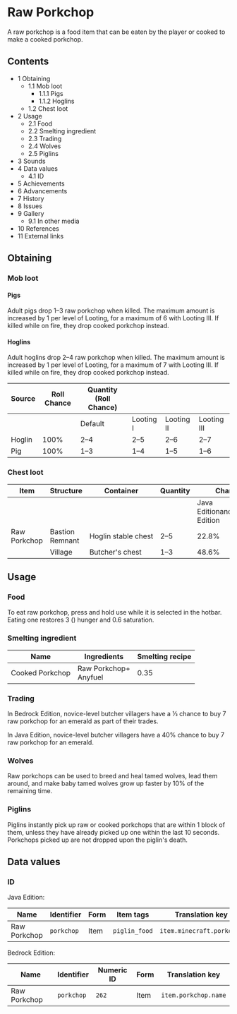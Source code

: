 # Raw Porkchop
A raw porkchop is a food item that can be eaten by the player or cooked to make a cooked porkchop.

## Contents
- 1 Obtaining
	- 1.1 Mob loot
		- 1.1.1 Pigs
		- 1.1.2 Hoglins
	- 1.2 Chest loot
- 2 Usage
	- 2.1 Food
	- 2.2 Smelting ingredient
	- 2.3 Trading
	- 2.4 Wolves
	- 2.5 Piglins
- 3 Sounds
- 4 Data values
	- 4.1 ID
- 5 Achievements
- 6 Advancements
- 7 History
- 8 Issues
- 9 Gallery
	- 9.1 In other media
- 10 References
- 11 External links

## Obtaining
### Mob loot
#### Pigs
Adult pigs drop 1–3 raw porkchop when killed. The maximum amount is increased by 1 per level of Looting, for a maximum of 6 with Looting III. If killed while on fire, they drop cooked porkchop instead.

#### Hoglins
Adult hoglins drop 2–4 raw porkchop when killed. The maximum amount is increased by 1 per level of Looting, for a maximum of 7 with Looting III. If killed while on fire, they drop cooked porkchop instead.

| Source | Roll Chance | Quantity (Roll Chance) |           |            |             |
|--------|-------------|------------------------|-----------|------------|-------------|
|        |             | Default                | Looting I | Looting II | Looting III |
| Hoglin | 100%        | 2–4                    | 2–5       | 2–6        | 2–7         |
| Pig    | 100%        | 1–3                    | 1–4       | 1–5        | 1–6         |

### Chest loot
| Item         | Structure       | Container           | Quantity | Chance                         |
|--------------|-----------------|---------------------|----------|--------------------------------|
|              |                 |                     |          | Java EditionandBedrock Edition |
| Raw Porkchop | Bastion Remnant | Hoglin stable chest | 2–5      | 22.8%                          |
|              | Village         | Butcher's chest     | 1–3      | 48.6%                          |

## Usage
### Food
To eat raw porkchop, press and hold use while it is selected in the hotbar. Eating one restores 3 () hunger and 0.6 saturation.

### Smelting ingredient
| Name            | Ingredients               | Smelting recipe |
|-----------------|---------------------------|-----------------|
| Cooked Porkchop | Raw Porkchop+<br/>Anyfuel | 0.35            |

### Trading
In Bedrock Edition, novice-level butcher villagers have a 1⁄3 chance to buy 7 raw porkchop for an emerald as part of their trades.

In Java Edition, novice-level butcher villagers have a 40% chance to buy 7 raw porkchop for an emerald.

### Wolves
Raw porkchops can be used to breed and heal tamed wolves, lead them around, and make baby tamed wolves grow up faster by 10% of the remaining time.

### Piglins
Piglins instantly pick up raw or cooked porkchops that are within 1 block of them, unless they have already picked up one within the last 10 seconds. Porkchops picked up are not dropped upon the piglin's death.

## Data values
### ID
Java Edition:

| Name         | Identifier | Form | Item tags     | Translation key           |
|--------------|------------|------|---------------|---------------------------|
| Raw Porkchop | `porkchop` | Item | `piglin_food` | `item.minecraft.porkchop` |

Bedrock Edition:

| Name         | Identifier | Numeric ID | Form | Translation key      |
|--------------|------------|------------|------|----------------------|
| Raw Porkchop | `porkchop` | `262`      | Item | `item.porkchop.name` |

